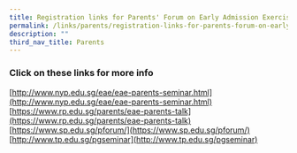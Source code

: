 ```yaml
---
title: Registration links for Parents' Forum on Early Admission Exercise
permalink: /links/parents/registration-links-for-parents-forum-on-early-admission-exercise/
description: ""
third_nav_title: Parents
---
```

### Click on these links for more info

[http://www.nyp.edu.sg/eae/eae-parents-seminar.html](http://www.nyp.edu.sg/eae/eae-parents-seminar.html) <br>
[https://www.rp.edu.sg/parents/eae-parents-talk](https://www.rp.edu.sg/parents/eae-parents-talk) <br>
[https://www.sp.edu.sg/pforum/](https://www.sp.edu.sg/pforum/) <br>
[http://www.tp.edu.sg/pgseminar](http://www.tp.edu.sg/pgseminar) 